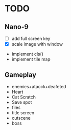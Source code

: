 # TODO
## Nano-9
- [ ] add full screen key
- [x] scale image with window
- implement cls()
- implement tile map

## Gameplay
- enemies+atacck+deafeted
- Heart
- Cat Scratch
- Save spot
- files
- title screen
- cutscene
- boss
